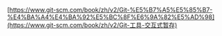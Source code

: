 

[https://www.git-scm.com/book/zh/v2/Git-%E5%B7%A5%E5%85%B7-%E4%BA%A4%E4%BA%92%E5%BC%8F%E6%9A%82%E5%AD%98](https://www.git-scm.com/book/zh/v2/Git-工具-交互式暂存)